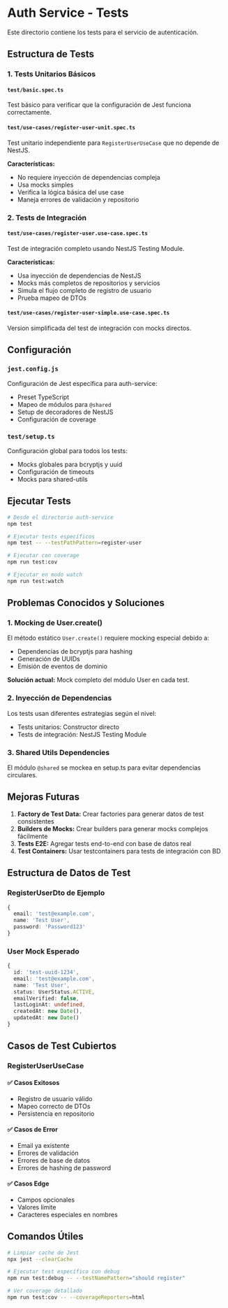 # Auth Service - Tests

Este directorio contiene los tests para el servicio de autenticación.

## Estructura de Tests

### 1. Tests Unitarios Básicos

#### `test/basic.spec.ts`

Test básico para verificar que la configuración de Jest funciona correctamente.

#### `test/use-cases/register-user-unit.spec.ts`

Test unitario independiente para `RegisterUserUseCase` que no depende de NestJS.

**Características:**

- No requiere inyección de dependencias compleja
- Usa mocks simples
- Verifica la lógica básica del use case
- Maneja errores de validación y repositorio

### 2. Tests de Integración

#### `test/use-cases/register-user.use-case.spec.ts`

Test de integración completo usando NestJS Testing Module.

**Características:**

- Usa inyección de dependencias de NestJS
- Mocks más completos de repositorios y servicios
- Simula el flujo completo de registro de usuario
- Prueba mapeo de DTOs

#### `test/use-cases/register-user-simple.use-case.spec.ts`

Version simplificada del test de integración con mocks directos.

## Configuración

### `jest.config.js`

Configuración de Jest específica para auth-service:

- Preset TypeScript
- Mapeo de módulos para `@shared`
- Setup de decoradores de NestJS
- Configuración de coverage

### `test/setup.ts`

Configuración global para todos los tests:

- Mocks globales para bcryptjs y uuid
- Configuración de timeouts
- Mocks para shared-utils

## Ejecutar Tests

```bash
# Desde el directorio auth-service
npm test

# Ejecutar tests específicos
npm test -- --testPathPattern=register-user

# Ejecutar con coverage
npm run test:cov

# Ejecutar en modo watch
npm run test:watch
```

## Problemas Conocidos y Soluciones

### 1. Mocking de User.create()

El método estático `User.create()` requiere mocking especial debido a:

- Dependencias de bcryptjs para hashing
- Generación de UUIDs
- Emisión de eventos de dominio

**Solución actual:** Mock completo del módulo User en cada test.

### 2. Inyección de Dependencias

Los tests usan diferentes estrategias según el nivel:

- Tests unitarios: Constructor directo
- Tests de integración: NestJS Testing Module

### 3. Shared Utils Dependencies

El módulo `@shared` se mockea en setup.ts para evitar dependencias circulares.

## Mejoras Futuras

1. **Factory de Test Data:** Crear factories para generar datos de test consistentes
2. **Builders de Mocks:** Crear builders para generar mocks complejos fácilmente
3. **Tests E2E:** Agregar tests end-to-end con base de datos real
4. **Test Containers:** Usar testcontainers para tests de integración con BD

## Estructura de Datos de Test

### RegisterUserDto de Ejemplo

```typescript
{
  email: 'test@example.com',
  name: 'Test User',
  password: 'Password123'
}
```

### User Mock Esperado

```typescript
{
  id: 'test-uuid-1234',
  email: 'test@example.com',
  name: 'Test User',
  status: UserStatus.ACTIVE,
  emailVerified: false,
  lastLoginAt: undefined,
  createdAt: new Date(),
  updatedAt: new Date()
}
```

## Casos de Test Cubiertos

### RegisterUserUseCase

#### ✅ Casos Exitosos

- Registro de usuario válido
- Mapeo correcto de DTOs
- Persistencia en repositorio

#### ✅ Casos de Error

- Email ya existente
- Errores de validación
- Errores de base de datos
- Errores de hashing de password

#### ✅ Casos Edge

- Campos opcionales
- Valores límite
- Caracteres especiales en nombres

## Comandos Útiles

```bash
# Limpiar cache de Jest
npx jest --clearCache

# Ejecutar test específico con debug
npm run test:debug -- --testNamePattern="should register"

# Ver coverage detallado
npm run test:cov -- --coverageReporters=html
```
